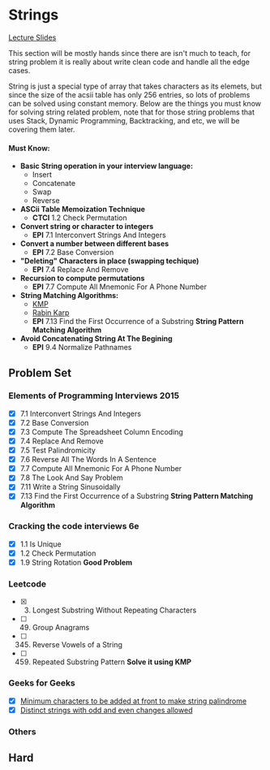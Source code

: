 # Strings

[Lecture Slides](https://docs.google.com/presentation/d/1O4poJHHBoTp-NYIV5mnkRkVuMeTRl0jduEGbk3GUqp0/edit?usp=sharing)

This section will be mostly hands since there are isn't much to teach, for string problem
it is really about write clean code and handle all the edge cases.

String is just a special type of array that takes characters as its elemets, but since
the size of the acsii table has only 256 entries, so lots of problems can be solved using
constant memory. Below are the things you must know for solving string related problem, note 
that for those string problems that uses Stack, Dynamic Programming, Backtracking, and etc,
we will be covering them later.

#### Must Know:
* **Basic String operation in your interview language:**
    - Insert
    - Concatenate
    - Swap
    - Reverse
* **ASCii Table Memoization Technique**
    - **CTCI** 1.2 Check Permutation
* **Convert string or character to integers**
    - **EPI** 7.1 Interconvert Strings And Integers
* **Convert a number between different bases**
    - **EPI** 7.2 Base Conversion
* **"Deleting" Characters in place (swapping techique)**
    - **EPI** 7.4 Replace And Remove
* **Recursion to compute permutations**
    - **EPI** 7.7 Compute All Mnemonic For A Phone Number
* **String Matching Algorithms:**
    - [KMP](https://www.youtube.com/watch?v=5i7oKodCRJo)
    - [Rabin Karp](https://www.youtube.com/watch?v=H4VrKHVG5qI)
    - **EPI** 7.13 Find the First Occurrence of a Substring **String Pattern Matching Algorithm**
* **Avoid Concatenating String At The Begining**
    - **EPI** 9.4 Normalize Pathnames
    
    
## Problem Set


### Elements of Programming Interviews 2015
- [x] 7.1 Interconvert Strings And Integers
- [x] 7.2 Base Conversion
- [x] 7.3 Compute The Spreadsheet Column Encoding
- [x] 7.4 Replace And Remove
- [x] 7.5 Test Palindromicity
- [x] 7.6 Reverse All The Words In A Sentence
- [x] 7.7 Compute All Mnemonic For A Phone Number
- [x] 7.8 The Look And Say Problem
- [x] 7.11 Write a String Sinusoidally
- [x] 7.13 Find the First Occurrence of a Substring **String Pattern Matching Algorithm**

### Cracking the code interviews 6e
- [x] 1.1 Is Unique
- [x] 1.2 Check Permutation
- [x] 1.9 String Rotation **Good Problem**

### Leetcode
- [x] 3. Longest Substring Without Repeating Characters
- [ ] 49. Group Anagrams
- [ ] 345. Reverse Vowels of a String
- [ ] 459. Repeated Substring Pattern **Solve it using KMP**

### Geeks for Geeks
- [x] [Minimum characters to be added at front to make string palindrome](http://www.geeksforgeeks.org/minimum-characters-added-front-make-string-palindrome/)
- [x] [Distinct strings with odd and even changes allowed](http://www.geeksforgeeks.org/distinct-strings-odd-even-changes-allowed/)

### Others

## Hard





